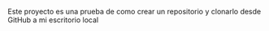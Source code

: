 Este proyecto es una prueba de como crear un repositorio y clonarlo desde GitHub a mi escritorio local